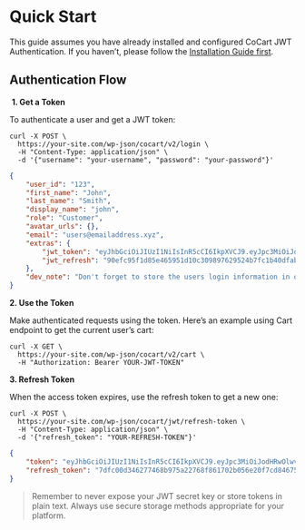 # Quick Start

This guide assumes you have already installed and configured CoCart JWT Authentication. If you haven’t, please follow the [Installation Guide first](guide.md).
​
## Authentication Flow
​
**1. Get a Token**

To authenticate a user and get a JWT token:

```
curl -X POST \
  https://your-site.com/wp-json/cocart/v2/login \
  -H "Content-Type: application/json" \
  -d '{"username": "your-username", "password": "your-password"}'
```

```json
{
    "user_id": "123",
    "first_name": "John",
    "last_name": "Smith",
    "display_name": "john",
    "role": "Customer",
    "avatar_urls": {},
    "email": "users@emailaddress.xyz",
    "extras": {
        "jwt_token": "eyJhbGciOiJIUzI1NiIsInR5cCI6IkpXVCJ9.eyJpc3MiOiJodHRwOlwvXC9jb2NhcnRhcGkubG9jYWwiLCJpYXQiOjE3Mzk3NTEzNzIsIm5iZiI6MTczOTc1MTM3MiwiZXhwIjoxNzQwNjE1MzcyLCJkYXRhIjp7InVzZXIiOnsiaWQiOjEsInVzZXJuYW1lIjoic2ViYXN0aWVuIiwiaXAiOiIxMjcuMC4wLjEiLCJkZXZpY2UiOiJIVFRQX1hfVUNCUk9XU0VSX0RFVklDRV9VQSJ9LCJzZWNyZXRfa2V5IjoiYmFuYW5hIn19.aBuyRwAtvGb6SI4BB_MN4NYN01jqVZN4PPnd1jfW2UA",
        "jwt_refresh": "90efc95f1d85e465951d10c309897629524b7fc1b40dfab75ed68f7c8540468a05b8b26995685821f52cf736edb566f3317432288af4c6e4edc281f6ab7af371"
    },
    "dev_note": "Don't forget to store the users login information in order to authenticate all other routes with CoCart."
}
```

**2. Use the Token**

Make authenticated requests using the token. Here’s an example using Cart endpoint to get the current user’s cart:

```
curl -X GET \
  https://your-site.com/wp-json/cocart/v2/cart \
  -H "Authorization: Bearer YOUR-JWT-TOKEN"
```

**3. Refresh Token**

When the access token expires, use the refresh token to get a new one:

```
curl -X POST \
  https://your-site.com/wp-json/cocart/jwt/refresh-token \
  -H "Content-Type: application/json" \
  -d '{"refresh_token": "YOUR-REFRESH-TOKEN"}'
```

```json
{
    "token": "eyJhbGciOiJIUzI1NiIsInR5cCI6IkpXVCJ9.eyJpc3MiOiJodHRwOlwvXC9jb2NhcnRhcGkubG9jYWwiLCJpYXQiOjE3NDA1MTE5NDgsIm5iZiI6MTc0MDUxMTk0OCwiZXhwIjoxNzQxMzc1OTQ4LCJkYXRhIjp7InVzZXIiOnsiaWQiOjEsInVzZXJuYW1lIjoic2ViYXN0aWVuIiwiaXAiOiIxMjcuMC4wLjEiLCJkZXZpY2UiOiJIVFRQX1hfVUNCUk9XU0VSX0RFVklDRV9VQSJ9LCJzZWNyZXRfa2V5IjoiYmFuYW5hIn19.zHEHjVLE0Rrr7yY4z51bjhnm5ndkbR6J1nDzJNOZTK0",
    "refresh_token": "7dfc00d346277468b975a22768f861702b056e20f7cd84675b4dd4c0eb1148f034ae2610c548458a55213d62ea6034006466919166841e5f6797caeac5bd5e27"
}
```

> Remember to never expose your JWT secret key or store tokens in plain text. Always use secure storage methods appropriate for your platform.
